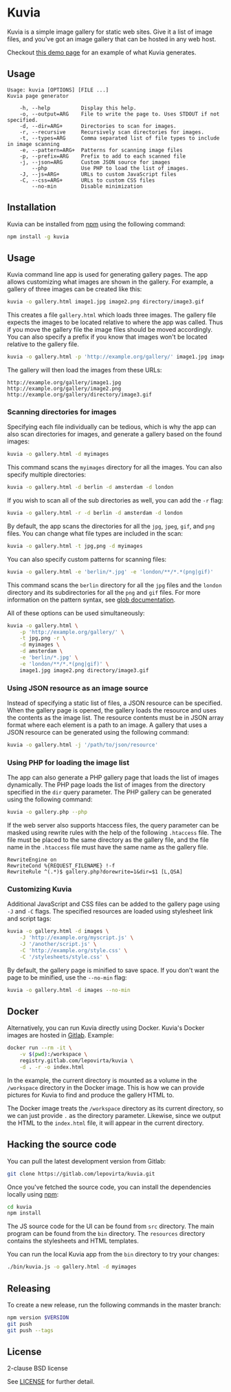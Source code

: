 # Kuvia

Kuvia is a simple image gallery for static web sites.
Give it a list of image files, and you've got an image gallery that can be hosted in any web host.

Checkout [this demo page](https://lepovirta.gitlab.io/kuvia/example/) for an example of what Kuvia generates.

## Usage

```
Usage: kuvia [OPTIONS] [FILE ...]
Kuvia page generator

    -h, --help          Display this help.
    -o, --output=ARG    File to write the page to. Uses STDOUT if not specified.
    -d, --dir=ARG+      Directories to scan for images.
    -r, --recursive     Recursively scan directories for images.
    -t, --types=ARG     Comma separated list of file types to include in image scanning
    -e, --pattern=ARG+  Patterns for scanning image files
    -p, --prefix=ARG    Prefix to add to each scanned file
    -j, --json=ARG      Custom JSON source for images
        --php           Use PHP to load the list of images.
    -J, --js=ARG+       URLs to custom JavaScript files
    -C, --css=ARG+      URLs to custom CSS files
        --no-min        Disable minimization
```

## Installation

Kuvia can be installed from [npm](https://www.npmjs.com/) using the following command:

```bash
npm install -g kuvia
```

## Usage

Kuvia command line app is used for generating gallery pages.
The app allows customizing what images are shown in the gallery.
For example, a gallery of three images can be created like this:

```bash
kuvia -o gallery.html image1.jpg image2.png directory/image3.gif
```

This creates a file `gallery.html` which loads three images.
The gallery file expects the images to be located relative to where the app was called.
Thus if you move the gallery file the image files should be moved accordingly.
You can also specify a prefix if you know that images won't be located relative to the gallery file.

```bash
kuvia -o gallery.html -p 'http://example.org/gallery/' image1.jpg image2.png directory/image3.gif
```

The gallery will then load the images from these URLs:

```
http://example.org/gallery/image1.jpg
http://example.org/gallery/image2.png
http://example.org/gallery/directory/image3.gif
```

### Scanning directories for images

Specifying each file individually can be tedious, which is why the app can also scan directories for images, and generate a gallery based on the found images:

```bash
kuvia -o gallery.html -d myimages
```

This command scans the `myimages` directory for all the images.
You can also specify multiple directories:

```bash
kuvia -o gallery.html -d berlin -d amsterdam -d london
```

If you wish to scan all of the sub directories as well, you can add the `-r` flag:

```bash
kuvia -o gallery.html -r -d berlin -d amsterdam -d london
```

By default, the app scans the directories for all the `jpg`, `jpeg`, `gif`, and `png` files.
You can change what file types are included in the scan:

```bash
kuvia -o gallery.html -t jpg,png -d myimages
```

You can also specify custom patterns for scanning files:

```bash
kuvia -o gallery.html -e 'berlin/*.jpg' -e 'london/**/*.*(png|gif)'
```

This command scans the `berlin` directory for all the `jpg` files and the `london` directory and its subdirectories for all the `png` and `gif` files.
For more information on the pattern syntax, see [glob documentation](https://github.com/isaacs/node-glob#glob-primer).

All of these options can be used simultaneously:

```bash
kuvia -o gallery.html \
    -p 'http://example.org/gallery/' \
    -t jpg,png -r \
    -d myimages \
    -d amsterdam \
    -e 'berlin/*.jpg' \
    -e 'london/**/*.*(png|gif)' \
    image1.jpg image2.png directory/image3.gif
```

### Using JSON resource as an image source

Instead of specifying a static list of files, a JSON resource can be specified.
When the gallery page is opened, the gallery loads the resource and uses the contents as the image list. 
The resource contents must be in JSON array format where each element is a path to an image.
A gallery that uses a JSON resource can be generated using the following command:

```bash
kuvia -o gallery.html -j '/path/to/json/resource'
```

### Using PHP for loading the image list

The app can also generate a PHP gallery page that loads the list of images dynamically.
The PHP page loads the list of images from the directory specified in the `dir` query parameter.
The PHP gallery can be generated using the following command:

```bash
kuvia -o gallery.php --php
```

If the web server also supports htaccess files, the query parameter can be masked using rewrite rules with the help of the following `.htaccess` file.
The file must be placed to the same directory as the gallery file, and the file name in the `.htaccess` file must have the same name as the gallery file.

```
RewriteEngine on
RewriteCond %{REQUEST_FILENAME} !-f
RewriteRule ^(.*)$ gallery.php?dorewrite=1&dir=$1 [L,QSA]
```

### Customizing Kuvia

Additional JavaScript and CSS files can be added to the gallery page using `-J` and `-C` flags.
The specified resources are loaded using stylesheet link and script tags:

```bash
kuvia -o gallery.html -d images \
    -J 'http://example.org/myscript.js' \
    -J '/another/script.js' \
    -C 'http://example.org/style.css' \
    -C '/stylesheets/style.css' \
```

By default, the gallery page is minified to save space.
If you don't want the page to be minified, use the `--no-min` flag:

```bash
kuvia -o gallery.html -d images --no-min
```

## Docker

Alternatively, you can run Kuvia directly using Docker.
Kuvia's Docker images are hosted in [Gitlab](https://gitlab.com/lepovirta/kuvia/container_registry).
Example:

```bash
docker run --rm -it \
    -v $(pwd):/workspace \
    registry.gitlab.com/lepovirta/kuvia \
    -d . -r -o index.html
```

In the example, the current directory is mounted as a volume in the `/workspace` directory in the Docker image.
This is how we can provide pictures for Kuvia to find and produce the gallery HTML to.

The Docker image treats the `/workspace` directory as its current directory, so we can just provide `.` as the directory parameter.
Likewise, since we output the HTML to the `index.html` file, it will appear in the current directory.

## Hacking the source code

You can pull the latest development version from Gitlab:

```bash
git clone https://gitlab.com/lepovirta/kuvia.git
```

Once you've fetched the source code, you can install the dependencies locally using [npm](https://www.npmjs.com/):

```bash
cd kuvia
npm install
```

The JS source code for the UI can be found from `src` directory.
The main program can be found from the `bin` directory.
The `resources` directory contains the stylesheets and HTML templates.

You can run the local Kuvia app from the `bin` directory to try your changes:

```bash
./bin/kuvia.js -o gallery.html -d myimages
```

## Releasing

To create a new release, run the following commands in the master branch:

```bash
npm version $VERSION
git push
git push --tags
```

## License

2-clause BSD license

See [LICENSE](LICENSE) for further detail.
